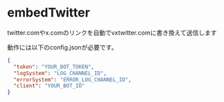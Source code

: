 # embedTwitter
twitter.comやx.comのリンクを自動でvxtwitter.comに書き換えて送信します

動作には以下のconfig.jsonが必要です。
```json
{
  "token": "YOUR_BOT_TOKEN",
  "logSystem": "LOG_CHANNEL_ID",
  "errorSystem": "ERROR_LOG_CHANNEL_ID",
  "client": "YOUR_BOT_ID"
}
```